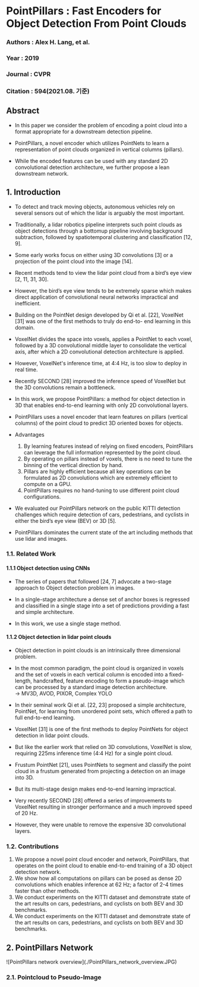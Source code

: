 # PointPillars : Fast Encoders for Object Detection From Point Clouds
### Authors : Alex H. Lang, et al.
### Year : 2019
### Journal : CVPR
### Citation : 594(2021.08. 기준)

## Abstract
- In this paper we consider the problem of encoding a point
cloud into a format appropriate for a downstream detection
pipeline.

- PointPillars, a novel encoder
which utilizes PointNets to learn a representation of
point clouds organized in vertical columns (pillars).
- While the encoded features can be used with any standard 2D convolutional
detection architecture, we further propose a lean downstream network.

## 1. Introduction
- To
detect and track moving objects, autonomous vehicles rely on several sensors
out of which the lidar is arguably the most important.
- Traditionally, a lidar robotics pipeline interprets
such point clouds as object detections through a bottomup
pipeline involving background subtraction, followed by
spatiotemporal clustering and classification [12, 9].
- Some early works focus on either using 3D convolutions [3] or a projection of the point cloud into the image
[14].
- Recent methods tend to view the lidar point cloud
from a bird’s eye view [2, 11, 31, 30].
- However, the bird’s eye view tends to be extremely
sparse which makes direct application of convolutional
neural networks impractical and inefficient.

- Building on the PointNet design developed by Qi et al. [22],
VoxelNet [31] was one of the first methods to truly do end-to-
end learning in this domain.
- VoxelNet divides the space
into voxels, applies a PointNet to each voxel, followed by
a 3D convolutional middle layer to consolidate the vertical
axis, after which a 2D convolutional detection architecture
is applied.
- However, VoxelNet's inference time, at 4:4 Hz, is too slow to deploy in real time.
- Recently SECOND [28] improved the inference speed of
VoxelNet but the 3D convolutions remain a bottleneck.
- In this work, we propose PointPillars: a method for object
detection in 3D that enables end-to-end learning with
only 2D convolutional layers.
- PointPillars uses a novel encoder
that learn features on pillars (vertical columns) of the
point cloud to predict 3D oriented boxes for objects.
- Advantages
  1. By learning
features instead of relying on fixed encoders, PointPillars
can leverage the full information represented by the point
cloud.
  2. By operating on pillars instead of voxels, there is no need to tune the binning of the vertical direction
by hand.
  3. Pillars are highly efficient because all
key operations can be formulated as 2D convolutions which
are extremely efficient to compute on a GPU.
  4. PointPillars requires no
hand-tuning to use different point cloud configurations.
- We evaluated our PointPillars network on the public
KITTI detection challenges which require detection of cars,
pedestrians, and cyclists in either the bird’s eye view (BEV)
or 3D [5].
- PointPillars dominates the current state of the
art including methods that use lidar and images.

### 1.1. Related Work
#### 1.1.1 Object detection using CNNs
- The
series of papers that followed [24, 7] advocate a two-stage
approach to Object detection problem in images.

- In a single-stage architecture a
dense set of anchor boxes is regressed and classified in a
single stage into a set of predictions providing a fast and
simple architecture.
- In this work, we use a single
stage method.

#### 1.1.2 Object detection in lidar point clouds
- Object detection in point clouds is an intrinsically three dimensional
problem.

- In the most common paradigm, the
point cloud is organized in voxels and the set of voxels in
each vertical column is encoded into a fixed-length, handcrafted,
feature encoding to form a pseudo-image which can
be processed by a standard image detection architecture.  
 -> MV3D, AVOD, PIXOR, Complex YOLO
- In their seminal work Qi et al. [22, 23] proposed a simple
architecture, PointNet, for learning from unordered point
sets, which offered a path to full end-to-end learning.
- VoxelNet
[31] is one of the first methods to deploy PointNets
for object detection in lidar point clouds.
- But like the earlier work that relied on 3D convolutions, VoxelNet is slow, requiring 225ms inference time (4:4 Hz) for a
single point cloud.
- Frustum PointNet [21], uses PointNets to segment and classify the point
cloud in a frustum generated from projecting a detection on
an image into 3D.
- But
its multi-stage design makes end-to-end learning impractical.
- Very recently SECOND [28] offered a series of improvements
to VoxelNet resulting in stronger performance
and a much improved speed of 20 Hz.
- However, they were
unable to remove the expensive 3D convolutional layers.

### 1.2. Contributions
1. We propose a novel point cloud encoder and network,
PointPillars, that operates on the point cloud to enable
end-to-end training of a 3D object detection network.
2. We show how all computations on pillars can be posed
as dense 2D convolutions which enables inference at
62 Hz; a factor of 2-4 times faster than other methods.
3. We conduct experiments on the KITTI dataset and
demonstrate state of the art results on cars, pedestrians,
and cyclists on both BEV and 3D benchmarks.
4. We conduct experiments on the KITTI dataset and
demonstrate state of the art results on cars, pedestrians,
and cyclists on both BEV and 3D benchmarks.

## 2. PointPillars Network
\!\[PointPillars network overview](./PointPillars_network_overview.JPG)
### 2.1. Pointcloud to Pseudo-Image